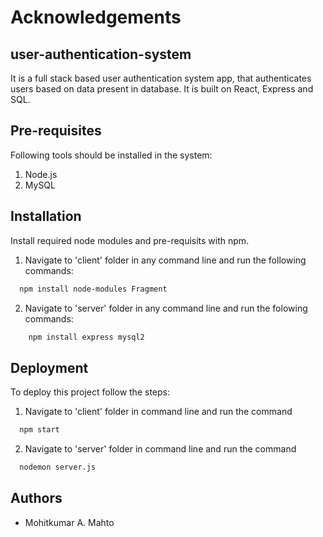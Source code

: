
# Acknowledgements
## user-authentication-system
  It is a full stack based user authentication system app, that authenticates users based on data present in database.
  It is built on React, Express and SQL.



## Pre-requisites
Following tools should be installed in the system:
1. Node.js
2. MySQL
## Installation

Install required node modules and pre-requisits with npm.
1. Navigate to 'client' folder in any command line and run the following commands:

```bash
  npm install node-modules Fragment
```

2. Navigate to 'server' folder in any command line and run the folowing commands:
```bash
    npm install express mysql2 
```
    
## Deployment

To deploy this project follow the steps:
1. Navigate to 'client' folder in command line and run the command

```bash
  npm start
```
2. Navigate to 'server' folder in command line and run the command

```bash
  nodemon server.js
```



## Authors

- Mohitkumar A. Mahto


